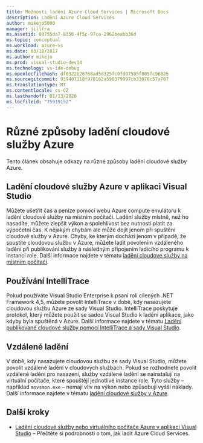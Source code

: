 ```yaml
---
title: Možnosti ladění Azure Cloud Services | Microsoft Docs
description: Ladění Azure Cloud Services
author: mikejo5000
manager: jillfra
ms.assetid: 80755da7-8350-4f5c-97ce-2962beabb36d
ms.topic: conceptual
ms.workload: azure-vs
ms.date: 03/18/2017
ms.author: mikejo
ms.prod: visual-studio-dev14
ms.technology: vs-ide-debug
ms.openlocfilehash: df0322b26768ad5d325fc0fd07585f805fc96825
ms.sourcegitcommit: 939407118f978162a590379997cb33076c57a707
ms.translationtype: MT
ms.contentlocale: cs-CZ
ms.lasthandoff: 01/13/2020
ms.locfileid: "75919152"
---
```

# <a name="learn-the-various-ways-to-debug-an-azure-cloud-service"></a>Různé způsoby ladění cloudové služby Azure
Tento článek obsahuje odkazy na různé způsoby ladění cloudové služby Azure. 

## <a name="debugging-an-azure-cloud-service-in-visual-studio"></a>Ladění cloudové služby Azure v aplikaci Visual Studio
Můžete ušetřit čas a peníze pomocí webu Azure compute emulátoru k ladění cloudové služby na místním počítači. Ladění služby místně, než ho nasadíte, můžete zlepšit výkon a spolehlivost bez nutnosti platit za výpočetní čas. K nějakým chybám ale může dojít jenom při spuštění cloudové služby v Azure. Chyby, ke kterým dochází jenom v případě, že spustíte cloudovou službu v Azure, můžete ladit povolením vzdáleného ladění při publikování služby a následným připojením ladicího programu k instanci role. Další informace najdete v tématu [ladění cloudové služby na místním počítači](vs-azure-tools-debug-cloud-services-virtual-machines.md#debug-your-cloud-service-on-your-local-computer).

## <a name="using-intellitrace"></a>Používání IntelliTrace 
Pokud používáte Visual Studio Enterprise k psaní rolí cílených .NET Framework 4,5, můžete povolit IntelliTrace v době, kdy nasazujete cloudovou službu Azure ze sady Visual Studio. IntelliTrace poskytuje protokol, který můžete použít se sadou Visual Studio k ladění aplikace, jako kdyby byla spuštěná v Azure. Další informace najdete v tématu [Ladění publikované cloudové služby pomocí IntelliTrace a sady Visual Studio](vs-azure-tools-intellitrace-debug-published-cloud-services.md).

## <a name="remote-debugging"></a>Vzdálené ladění 
V době, kdy nasazujete cloudovou službu ze sady Visual Studio, můžete povolit vzdálené ladění v cloudových službách. Pokud se rozhodnete povolit vzdálené ladění pro nasazení, služby vzdálené ladění se nainstalují na virtuální počítače, které spouštějí jednotlivé instance role. Tyto služby – například `msvsmon.exe` – nemají vliv na výkon nebo způsobují vyšší náklady. Další informace najdete v tématu [ladění cloudové služby v Azure](vs-azure-tools-debug-cloud-services-virtual-machines.md#debug-a-cloud-service-in-azure).

## <a name="next-steps"></a>Další kroky
- [Ladění cloudové služby nebo virtuálního počítače Azure v aplikaci Visual Studio](./vs-azure-tools-debug-cloud-services-virtual-machines.md) – Přečtěte si podrobnosti o tom, jak ladit Azure Cloud Services.
